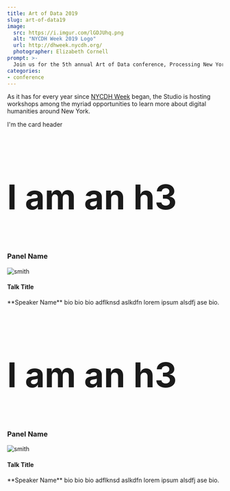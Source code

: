 ```yaml
---
title: Art of Data 2019
slug: art-of-data19
image:
  src: https://i.imgur.com/lGDJUhq.png
  alt: "NYCDH Week 2019 Logo"
  url: http://dhweek.nycdh.org/
  photographer: Elizabeth Cornell
prompt: >-
  Join us for the 5th annual Art of Data conference, Processing New York
categories:
- conference
---
```


As it has for every year since [NYCDH Week](http://dhweek.nycdh.org) began,
the Studio is hosting workshops among the myriad opportunities to learn more
about digital humanities around New York.

<div class="card">
<div class="card-header">
<p class="mb-0">I'm the card header</p>
</div>
<div class="card-body">
<h3 style="font-size: 5rem;">I am an h3</h3>
<div class="list-group list-group-flush">
<div class="list-group-item">
<h3>Panel Name</h3>
<div id="smith">
<img src="http://icons.iconarchive.com/icons/graphicloads/100-flat/256/home-icon.png" class="rounded float-left" alt="smith">
<h4>Talk Title</h4>
**Speaker Name** bio bio bio adflknsd aslkdfn lorem ipsum alsdfj ase bio.
</div>
</div>
</div>

</div>
<div class="card-body">
<h3 style="font-size: 5rem;">I am an h3</h3>
<div class="list-group list-group-flush">
<div class="list-group-item">
<h3>Panel Name</h3>
<div id="smith">
<img src="http://icons.iconarchive.com/icons/graphicloads/100-flat/256/home-icon.png" class="rounded float-left" alt="smith">
<h4>Talk Title</h4>
**Speaker Name** bio bio bio adflknsd aslkdfn lorem ipsum alsdfj ase bio.
</div>
</div>
</div>
</div>
